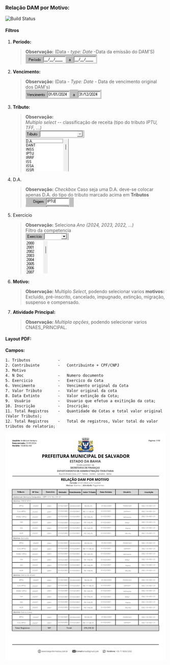 ### Relação DAM por Motivo: 
![Build Status](https://travis-ci.org/joemccann/dillinger.svg?branch=master)
#### Filtros

1.  **Período:** 
    >**Observação:** (Data - *type: Date* -Data da emissão do DAM'S) <br>
    ![alt text](Fotos/image.png)

2.  **Vencimento:**
    >**Observação:** (Data - *Type: Date* - Data de vencimento original dos DAM's)<br>
    ![alt text](Fotos/vencimento.png)

3.  **Tributo:** 
    >**Observação:** <br>   *Multiplo* _select_ -- classificação de receita (tipo do tributo *IPTU, TFF, ...)*<br>
    ![alt text](Fotos/image-1.png)<br>
    ![alt text](Fotos/image-2.png)

4.  D.A. 
    > **Observação:** *Checkbox* Caso seja uma D.A. deve-se colocar apenas D.A. do tipo do tributo marcado acima em **Tributos**<br>
    ![alt text](Fotos/image-5.png)

5.  Exercicio 
    > **Observação:** Seleciona *Ano (2024, 2023, 2022, ...)* <br>
    Filtro da competencia<br>
    ![alt text](Fotos/image-3.png)<br>
    ![alt text](Fotos/image-4.png)

6.  **Motivo:**
    >   **Observação:** Multiplo _Select_, podendo selecionar varios **motivos:** Excluido, pré-inscrito, cancelado, impugnado, extinção, migração, suspenso e compensado.    

7.  **Atividade Principal:** 
    >**Observação:** _Multipla opções_, podendo selecionar varios CNAES_PRINCIPAL. <br>

####   Layout PDF:
**Campos:** 
 ```
 1. Tributos            -  
 2. Contribuinte        -   Contribuinte + CPF/CNPJ 
 3. Motivo 
 4. N Doc               -   Numero documento          
 5. Exercicio           -   Exercico da Cota
 6. Vencimento          -   Vencimento original da Cota
 7. Valor Tributo       -   Valor original da cota
 8. Data Extinto        -   Valor extinção da Cota;
 9.  Usuário            -   Usuario que efetuo a exitinção da cota;
 10. Inscrição          -   Inscrição;
 11. Total Registros    -   Quantidade de Cotas e total valor original (Valor Tributo); 
 12. Total Registros    -   Total de registros, Valor total do valor tributos do relatorio; 
```
![alt text](Fotos/dampormotivo.png)